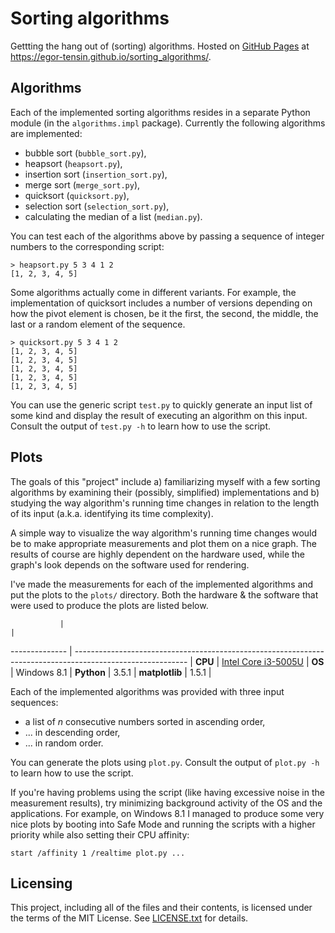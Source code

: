 # Sorting algorithms

Gettting the hang out of (sorting) algorithms.
Hosted on [GitHub Pages](https://pages.github.com) at
https://egor-tensin.github.io/sorting_algorithms/.

## Algorithms

Each of the implemented sorting algorithms resides in a separate Python module
(in the `algorithms.impl` package).
Currently the following algorithms are implemented:

* bubble sort (`bubble_sort.py`),
* heapsort (`heapsort.py`),
* insertion sort (`insertion_sort.py`),
* merge sort (`merge_sort.py`),
* quicksort (`quicksort.py`),
* selection sort (`selection_sort.py`),
* calculating the median of a list (`median.py`).

You can test each of the algorithms above by passing a sequence of integer
numbers to the corresponding script:

    > heapsort.py 5 3 4 1 2
    [1, 2, 3, 4, 5]

Some algorithms actually come in different variants.
For example, the implementation of quicksort includes a number of versions
depending on how the pivot element is chosen, be it the first, the second, the
middle, the last or a random element of the sequence.

    > quicksort.py 5 3 4 1 2
    [1, 2, 3, 4, 5]
    [1, 2, 3, 4, 5]
    [1, 2, 3, 4, 5]
    [1, 2, 3, 4, 5]
    [1, 2, 3, 4, 5]

You can use the generic script `test.py` to quickly generate an input list of
some kind and display the result of executing an algorithm on this input.
Consult the output of `test.py -h` to learn how to use the script.

## Plots

The goals of this "project" include a) familiarizing myself with a few sorting
algorithms by examining their (possibly, simplified) implementations and b)
studying the way algorithm's running time changes in relation to the length of
its input (a.k.a. identifying its time complexity).

A simple way to visualize the way algorithm's running time changes would be to
make appropriate measurements and plot them on a nice graph.
The results of course are highly dependent on the hardware used, while the
graph's look depends on the software used for rendering.

I've made the measurements for each of the implemented algorithms and put the
plots to the `plots/` directory.
Both the hardware & the software that were used to produce the plots are listed
below.

               |                                                                                                            |
-------------- | ---------------------------------------------------------------------------------------------------------- |
**CPU**        | [Intel Core i3-5005U](http://ark.intel.com/products/84695/Intel-Core-i3-5005U-Processor-3M-Cache-2_00-GHz) |
**OS**         | Windows 8.1                                                                                                |
**Python**     | 3.5.1                                                                                                      |
**matplotlib** | 1.5.1                                                                                                      |

Each of the implemented algorithms was provided with three input sequences:
* a list of *n* consecutive numbers sorted in ascending order,
* ... in descending order,
* ... in random order.

You can generate the plots using `plot.py`.
Consult the output of `plot.py -h` to learn how to use the script.

If you're having problems using the script (like having excessive noise in the
measurement results), try minimizing background activity of the OS and the
applications.
For example, on Windows 8.1 I managed to produce some very nice plots by
booting into Safe Mode and running the scripts with a higher priority while
also setting their CPU affinity:

    start /affinity 1 /realtime plot.py ...

## Licensing

This project, including all of the files and their contents, is licensed under
the terms of the MIT License.
See [LICENSE.txt](LICENSE.txt) for details.
